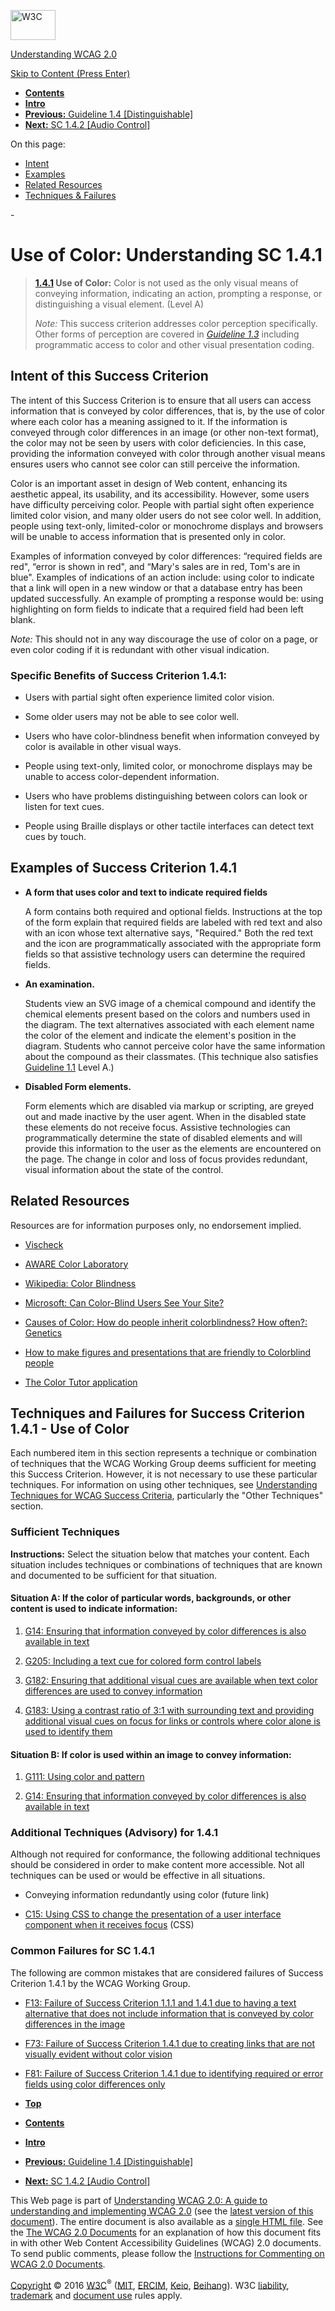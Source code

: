 [<img src="https://www.w3.org/StyleSheets/TR/2016/logos/W3C" alt="W3C" width="72" height="48" />](http://www.w3.org/)

[Understanding WCAG 2.0](Overview.html)

[Skip to Content (Press Enter)](#maincontent)

<span id="top"></span>

-   **[Contents](Overview.html#contents "Table of Contents")**
-   **[Intro](intro.html "Introduction to Understanding WCAG 2.0")**
-   [**Previous:** Guideline 1.4 \[Distinguishable\]](visual-audio-contrast.html "Understanding Guideline  1.4 [Distinguishable]")
-   [**Next:** SC 1.4.2 \[Audio Control\]](visual-audio-contrast-dis-audio.html "Understanding SC  1.4.2 [Audio Control]")

On this page:

-   [Intent](#visual-audio-contrast-without-color-intent-head)
-   [Examples](#visual-audio-contrast-without-color-examples-head)
-   [Related Resources](#visual-audio-contrast-without-color-resources-head)
-   [Techniques & Failures](#visual-audio-contrast-without-color-techniques-head)

<span id="maincontent">-</span>

<span id="visual-audio-contrast-without-color"></span> **Use of Color**<span class="screenreader">:</span> Understanding SC 1.4.1
=================================================================================================================================

> **[1.4.1](http://www.w3.org/TR/2008/REC-WCAG20-20081211/#visual-audio-contrast-without-color) Use of Color:** Color is not used as the only visual means of conveying information, indicating an action, prompting a response, or distinguishing a visual element. (Level A)
>
> *Note:* This success criterion addresses color perception specifically. Other forms of perception are covered in *[Guideline 1.3](content-structure-separation.html)* including programmatic access to color and other visual presentation coding.

Intent of this Success Criterion
--------------------------------

The intent of this Success Criterion is to ensure that all users can access information that is conveyed by color differences, that is, by the use of color where each color has a meaning assigned to it. If the information is conveyed through color differences in an image (or other non-text format), the color may not be seen by users with color deficiencies. In this case, providing the information conveyed with color through another visual means ensures users who cannot see color can still perceive the information.

Color is an important asset in design of Web content, enhancing its aesthetic appeal, its usability, and its accessibility. However, some users have difficulty perceiving color. People with partial sight often experience limited color vision, and many older users do not see color well. In addition, people using text-only, limited-color or monochrome displays and browsers will be unable to access information that is presented only in color.

Examples of information conveyed by color differences: “required fields are red", “error is shown in red", and “Mary's sales are in red, Tom's are in blue". Examples of indications of an action include: using color to indicate that a link will open in a new window or that a database entry has been updated successfully. An example of prompting a response would be: using highlighting on form fields to indicate that a required field had been left blank.

*Note:* This should not in any way discourage the use of color on a page, or even color coding if it is redundant with other visual indication.

### Specific Benefits of Success Criterion 1.4.1:

-   Users with partial sight often experience limited color vision.

-   Some older users may not be able to see color well.

-   Users who have color-blindness benefit when information conveyed by color is available in other visual ways.

-   People using text-only, limited color, or monochrome displays may be unable to access color-dependent information.

-   Users who have problems distinguishing between colors can look or listen for text cues.

-   People using Braille displays or other tactile interfaces can detect text cues by touch.

Examples of Success Criterion 1.4.1
-----------------------------------

-   **A form that uses color and text to indicate required fields**

    A form contains both required and optional fields. Instructions at the top of the form explain that required fields are labeled with red text and also with an icon whose text alternative says, "Required." Both the red text and the icon are programmatically associated with the appropriate form fields so that assistive technology users can determine the required fields.

-   **An examination.**

    Students view an SVG image of a chemical compound and identify the chemical elements present based on the colors and numbers used in the diagram. The text alternatives associated with each element name the color of the element and indicate the element's position in the diagram. Students who cannot perceive color have the same information about the compound as their classmates. (This technique also satisfies <a href="http://www.w3.org/TR/2008/REC-WCAG20-20081211/#text-equiv-all" class="gl-ref">Guideline 1.1</a> Level A.)

-   **Disabled Form elements.**

    Form elements which are disabled via markup or scripting, are greyed out and made inactive by the user agent. When in the disabled state these elements do not receive focus. Assistive technologies can programmatically determine the state of disabled elements and will provide this information to the user as the elements are encountered on the page. The change in color and loss of focus provides redundant, visual information about the state of the control.

Related Resources
-----------------

Resources are for information purposes only, no endorsement implied.

-   [Vischeck](http://www.vischeck.com/)

-   [AWARE Color Laboratory](http://colorlab.wickline.org/colorblind/colorlab/)

-   [Wikipedia: Color Blindness](https://en.wikipedia.org/wiki/Color_blindness)

-   [Microsoft: Can Color-Blind Users See Your Site?](https://msdn.microsoft.com/en-us/library/bb263953.aspx)

-   [Causes of Color: How do people inherit colorblindness? How often?: Genetics](http://www.webexhibits.org/causesofcolor/2C.html)

-   [How to make figures and presentations that are friendly to Colorblind people](http://jfly.iam.u-tokyo.ac.jp/color/)

-   [The Color Tutor application](http://www.tomjewett.com/colors/tutor.html)

Techniques and Failures for Success Criterion 1.4.1 - Use of Color
------------------------------------------------------------------

Each numbered item in this section represents a technique or combination of techniques that the WCAG Working Group deems sufficient for meeting this Success Criterion. However, it is not necessary to use these particular techniques. For information on using other techniques, see [Understanding Techniques for WCAG Success Criteria](http://www.w3.org/TR/2016/NOTE-UNDERSTANDING-WCAG20-20161007/understanding-techniques.html), particularly the "Other Techniques" section.

### Sufficient Techniques

**Instructions:** Select the situation below that matches your content. Each situation includes techniques or combinations of techniques that are known and documented to be sufficient for that situation.

#### <span id="visual-audio-contrast-without-color-situation-22-head"></span> Situation A: If the color of particular words, backgrounds, or other content is used to indicate information:

1.  <a href="http://www.w3.org/TR/2016/NOTE-WCAG20-TECHS-20161007/G14" class="tech-ref">G14: Ensuring that information conveyed by color differences is also available in text</a>

2.  <a href="http://www.w3.org/TR/2016/NOTE-WCAG20-TECHS-20161007/G205" class="tech-ref">G205: Including a text cue for colored form control labels</a>

3.  <a href="http://www.w3.org/TR/2016/NOTE-WCAG20-TECHS-20161007/G182" class="tech-ref">G182: Ensuring that additional visual cues are available when text color differences are used to convey information</a>

4.  <a href="http://www.w3.org/TR/2016/NOTE-WCAG20-TECHS-20161007/G183" class="tech-ref">G183: Using a contrast ratio of 3:1 with surrounding text and providing additional visual cues on focus for links or controls where color alone is used to identify them</a>

#### <span id="visual-audio-contrast-without-color-situation-23-head"></span> Situation B: If color is used within an image to convey information:

1.  <a href="http://www.w3.org/TR/2016/NOTE-WCAG20-TECHS-20161007/G111" class="tech-ref">G111: Using color and pattern</a>

2.  <a href="http://www.w3.org/TR/2016/NOTE-WCAG20-TECHS-20161007/G14" class="tech-ref">G14: Ensuring that information conveyed by color differences is also available in text</a>

### Additional Techniques (Advisory) for 1.4.1

Although not required for conformance, the following additional techniques should be considered in order to make content more accessible. Not all techniques can be used or would be effective in all situations.

-   Conveying information redundantly using color (future link)

-   <a href="http://www.w3.org/TR/2016/NOTE-WCAG20-TECHS-20161007/C15" class="tech-ref">C15: Using CSS to change the presentation of a user interface component when it receives focus</a> (CSS)

### Common Failures for SC 1.4.1

The following are common mistakes that are considered failures of Success Criterion 1.4.1 by the WCAG Working Group.

-   <a href="http://www.w3.org/TR/2016/NOTE-WCAG20-TECHS-20161007/F13" class="tech-ref">F13: Failure of Success Criterion 1.1.1 and 1.4.1 due to having a text alternative that does not include information that is conveyed by color differences in the image</a>

-   <a href="http://www.w3.org/TR/2016/NOTE-WCAG20-TECHS-20161007/F73" class="tech-ref">F73: Failure of Success Criterion 1.4.1 due to creating links that are not visually evident without color vision</a>

-   <a href="http://www.w3.org/TR/2016/NOTE-WCAG20-TECHS-20161007/F81" class="tech-ref">F81: Failure of Success Criterion 1.4.1 due to identifying required or error fields using color differences only</a>

-   **[Top](#top)**
-   **[Contents](Overview.html#contents "Table of Contents")**
-   **[Intro](intro.html "Introduction to Understanding WCAG 2.0")**
-   [**Previous:** Guideline 1.4 \[Distinguishable\]](visual-audio-contrast.html "Understanding Guideline  1.4 [Distinguishable]")
-   [**Next:** SC 1.4.2 \[Audio Control\]](visual-audio-contrast-dis-audio.html "Understanding SC  1.4.2 [Audio Control]")

This Web page is part of [Understanding WCAG 2.0: A guide to understanding and implementing WCAG 2.0](Overview.html) (see the [latest version of this document](http://www.w3.org/TR/UNDERSTANDING-WCAG20/visual-audio-contrast-without-color.html)). The entire document is also available as a [single HTML file](complete.html). See the [The WCAG 2.0 Documents](http://www.w3.org/WAI/intro/wcag20) for an explanation of how this document fits in with other Web Content Accessibility Guidelines (WCAG) 2.0 documents. To send public comments, please follow the [Instructions for Commenting on WCAG 2.0 Documents](http://www.w3.org/WAI/WCAG20/comments/).

[Copyright](http://www.w3.org/Consortium/Legal/ipr-notice#Copyright) © 2016 [W3C](http://www.w3.org/)<sup>®</sup> ([MIT](http://www.csail.mit.edu/), [ERCIM](http://www.ercim.eu/), [Keio](http://www.keio.ac.jp/), [Beihang](http://ev.buaa.edu.cn/)). W3C [liability](http://www.w3.org/Consortium/Legal/ipr-notice#Legal_Disclaimer), [trademark](http://www.w3.org/Consortium/Legal/ipr-notice#W3C_Trademarks) and [document use](http://www.w3.org/Consortium/Legal/copyright-documents) rules apply.
